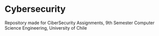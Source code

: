 # Cybersecurity
Repository made for CiberSecurity Assignments, 9th Semester Computer Science Engineering, University of Chile
